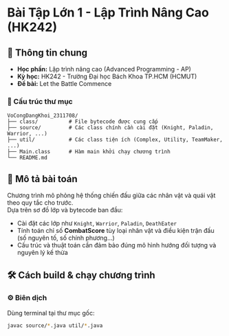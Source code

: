# Bài Tập Lớn 1 - Lập Trình Nâng Cao (HK242)

## 🔰 Thông tin chung
- **Học phần:** Lập trình nâng cao (Advanced Programming - AP)
- **Kỳ học:** HK242 - Trường Đại học Bách Khoa TP.HCM (HCMUT)
- **Đề bài:** Let the Battle Commence

### 📁 Cấu trúc thư mục

```plaintext
VoCongDangKhoi_2311708/
├── class/          # File bytecode được cung cấp
├── source/         # Các class chính cần cài đặt (Knight, Paladin, Warrior, ...)
├── util/           # Các class tiện ích (Complex, Utility, TeamMaker, ...)
├── Main.class      # Hàm main khởi chạy chương trình
└── README.md       
```


## 📄 Mô tả bài toán
Chương trình mô phỏng hệ thống chiến đấu giữa các nhân vật và quái vật theo quy tắc cho trước.  
Dựa trên sơ đồ lớp và bytecode ban đầu:
- Cài đặt các lớp như `Knight`, `Warrior`, `Paladin`, `DeathEater`
- Tính toán chỉ số **CombatScore** tùy loại nhân vật và điều kiện trận đấu (số nguyên tố, số chính phương...)
- Cấu trúc và thuật toán cần đảm bảo đúng mô hình hướng đối tượng và nguyên lý kế thừa

## 🛠 Cách build & chạy chương trình

### ⚙️ Biên dịch
Dùng terminal tại thư mục gốc:
```bash
javac source/*.java util/*.java
